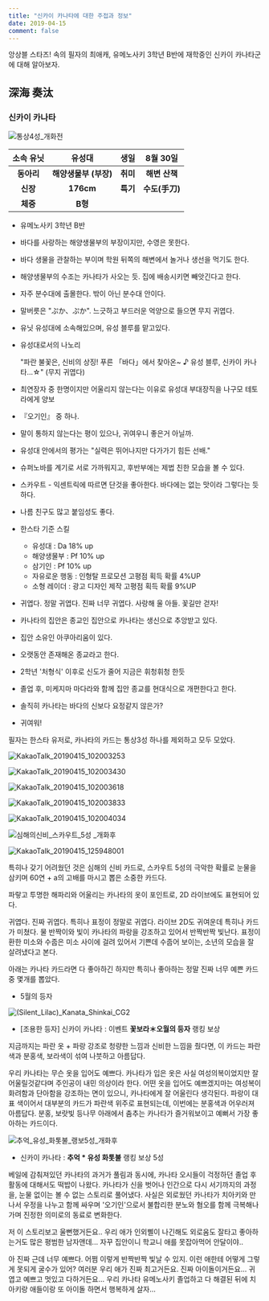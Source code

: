 ```yaml
---
title: "신카이 카나타에 대한 주접과 정보"
date: 2019-04-15
comment: false
---
```


앙상블 스타즈!
속의 필자의 최애캐, 유메노사키 3학년 B반에 재학중인 신카이 카나타군에 대해 알아보자.



## 深海 奏汰 

### 신카이 카나타

![통상4성_개화전](https://user-images.githubusercontent.com/26815767/56108303-2e62e400-5f86-11e9-8ff7-6ea5f2d8b178.png)

| 소속 유닛  |        유성대         |   생일   |    8월 30일    |
| :--------: | :-------------------: | :------: | :------------: |
| **동아리** | **해양생물부 (부장)** | **취미** | **해변 산책**  |
|  **신장**  |       **176cm**       | **특기** | **수도(手刀)** |
|  **체중**  |        **B형**        |          |                |



- 유메노사키 3학년 B반

- 바다를 사랑하는 해양생물부의 부장이지만, 수영은 못한다.

- 바다 생물을 관찰하는 부이며 학원 뒤쪽의 해변에서 놀거나 생선을 먹기도 한다.

- 해양생물부의 수조는 카나타가 사오는 듯. 집에 배송시키면 빼앗긴다고 한다.

- 자주 분수대에 출몰한다. 밖이 아닌 분수대 안이다.

- 말버릇은 "ぷか、ぷか". 느긋하고 부드러운 억양으로 들으면 무지 귀엽다.

- 유닛 유성대에 소속해있으며, 유성 블루를 맡고있다.

- 유성대로서의 나노리

   "파란 불꽃은, 신비의 상징! 푸른 「바다」에서 찾아온~ ♪  유성 블루, 신카이 카나타...☆" (무지 귀엽다)

- 최연장자 중 한명이지만 어울리지 않는다는 이유로 유성대 부대장직을 나구모 테토라에게 양보

- 『오기인』 중 하나.

- 말이 통하지 않는다는 평이 있으나, 귀여우니 좋은거 아닐까.

- 유성대 안에서의 평가는 "실력은 뛰어나지만 다가가기 힘든 선배."

- 슈퍼노바를 계기로 서로 가까워지고, 후반부에는 제법 친한 모습을 볼 수 있다.

- 스카우트 - 익센트릭에 따르면 단것을 좋아한다. 바다에는 없는 맛이라 그렇다는 듯 하다.

- 나름 친구도 많고 붙임성도 좋다.

- 한스타 기준 스킬

  - 유성대 : Da 18% up
  - 해양생물부 : Pf 10% up
  - 삼기인 : Pf 10% up
  - 자유로운 행동 : 인형탈 프로모션 고평점 획득 확률 4%UP
  - 소형 레이더 : 광고 디자인 제작 고평점 획득 확률 9%UP

- 귀엽다. 정말 귀엽다. 진짜 너무 귀엽다. 사랑해 울 아들. 꽃길만 걷자!

- 카나타의 집안은 종교인 집안으로 카나타는 생신으로 추앙받고 있다.

- 집안 소유인 아쿠아리움이 있다.

- 오랫동안 존재해온 종교라고 한다.

- 2학년 '처형식' 이후로 신도가 줄어 지금은 휘청휘청 한듯

- 졸업 후, 미케지마 마다라와 함께 집안 종교를 현대식으로 개편한다고 한다.

- 솔직히 카나타는 바다의 신보다 요정같지 않은가?

- 귀여워!





필자는 한스타 유저로, 카나타의 카드는 통상3성 하나를 제외하고 모두 모았다.

![KakaoTalk_20190415_102003253](https://user-images.githubusercontent.com/26815767/56102464-36ac2680-5f68-11e9-8d30-a24cb4dfccfb.jpg)



![KakaoTalk_20190415_102003430](https://user-images.githubusercontent.com/26815767/56102466-36ac2680-5f68-11e9-863e-77f71a85c4d4.jpg)

![KakaoTalk_20190415_102003618](https://user-images.githubusercontent.com/26815767/56102467-3744bd00-5f68-11e9-9bc7-ff412fa572a1.jpg)

![KakaoTalk_20190415_102003833](https://user-images.githubusercontent.com/26815767/56102468-3744bd00-5f68-11e9-8705-0f5766367c8c.jpg)

![KakaoTalk_20190415_102004034](https://user-images.githubusercontent.com/26815767/56102469-3744bd00-5f68-11e9-87c4-86d9c080e248.jpg)



![심해의신비_스카우트_5성 _개화후](https://user-images.githubusercontent.com/26815767/56106801-de801f00-5f7d-11e9-8982-41dd416cef4f.png)

![KakaoTalk_20190415_125948001](https://user-images.githubusercontent.com/26815767/56106937-839af780-5f7e-11e9-8584-a5fc4385610b.jpg)



특히나 갖기 어려웠던 것은 심해의 신비 카드로, 스카우트 5성의 극악한 확률로 눈물을 삼키며 60연 + a의 고배를 마시고 뽑은 소중한 카드다.

파랗고 투명한 해파리와 어울리는 카나타의 옷이 포인트로, 2D 라이브에도 표현되어 있다.

귀엽다. 진짜 귀엽다. 특히나 표정이 정말로 귀엽다.
라이브 2D도 귀여운데 특히나 카드가 미쳤다.
물 반짝이와 빛이 카나타의 파랑을 강조하고 있어서 반짝반짝 빛난다. 
표정이 환한 미소와 수줍은 미소 사이에 걸려 있어서 기쁜데 수줍어 보이는, 소년의 모습을 잘 살려냈다고 본다.



아래는 카나타 카드라면 다 좋아하긴 하지만 특히나 좋아하는 정말 진짜 너무 예쁜 카드 중 몇개를 뽑았다.

- 5월의 등자

![(Silent_Lilac)_Kanata_Shinkai_CG2](https://user-images.githubusercontent.com/26815767/56102089-3a8a7980-5f65-11e9-9ed0-e9040aba3180.png)   

- [조용한 등자] 신카이 카나타 : 이벤트 **꽃보라＊오월의 등자** 랭킹 보상

지금까지는 파란 옷 + 파랑 강조로 청량한 느낌과 신비한 느낌을 줬다면, 이 카드는 파란색과 분홍색, 보라색이 섞여 나붓하고 아름답다.

우리 카나타는 무슨 옷을 입어도 예쁘다.
카나타가 입은 옷은 사실 여성의복이었지만 잘 어울릴것같다며 주인공이 내민 의상이라 한다.
어떤 옷을 입어도 예쁘겠지마는 여성복이 화려함과 단아함을 강조하는 면이 있으니, 카나타에게 잘 어울린다 생각된다. 파랑이 대표 색이어서 대부분의 카드가 파란색 위주로 표현되는데, 이번에는 분홍색과 어우러져 아름답다.
분홍, 보랏빛 등나무 아래에서 춤추는 카나타가 즐거워보이고 예뻐서 가장 좋아하는 카드이다.



![추억_유성_화톳불_랭보5성_개화후](https://user-images.githubusercontent.com/26815767/56106335-906a1c00-5f7b-11e9-8400-2c30bb6b5559.PNG)

- 신카이 카나타 : **추억 * 유성 화톳불** 랭킹 보상 5성

베일에 감춰져있던 카나타의 과거가 풀림과 동시에, 카나타 오시들이 걱정하던 졸업 후 활동에 대해서도 떡밥이 나왔다.
카나타가 신을 벗어나 인간으로 다시 서기까지의 과정을, 눈물 없이는 볼 수 없는 스토리로 풀어냈다.
사실은 외로웠던 카나타가 치아키와 만나서 우정을 나누고 함께 싸우며 '오기인'으로서 불합리한 분노와 혐오를 함께 극복해나가며 진정한 의미로의 동료로 변화한다. 

저 이 스토리보고 울뻔했거든요..
우리 애가 인외삘이 나긴해도 외로움도 잘타고 좋아하는거도 많은 평범한 남자앤데...
자꾸 집안이니 학교니 애를 못잡아먹어 안달이야..

아 진짜 근데 너무 예쁘다. 어쩜 이렇게 반짝반짝 빛날 수 있지.
이런 애한테 어떻게 그렇게 못되게 굴수가 있어?
여러분 우리 애가 진짜 최고거든요. 진짜 아이돌이거든요... 귀엽고 예쁘고 멋있고 다하거든요...
우리 카나타 유메노사키 졸업하고 다 해결된 뒤에 치아키랑 애들이랑 또 아이돌 하면서 행복하게 살자...

